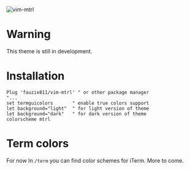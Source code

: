 ![vim-mtrl](http://i.imgur.com/7vnF4Na.png)

# Warning
This theme is still in development.

# Installation
```VimL
Plug 'fauzie811/vim-mtrl' " or other package manager
"...
set termguicolors       " enable true colors support
let background="light"  " for light version of theme
let background="dark"   " for dark version of theme
colorscheme mtrl
```

# Term colors
For now In `/term` you can find color schemes for iTerm. More to come.

